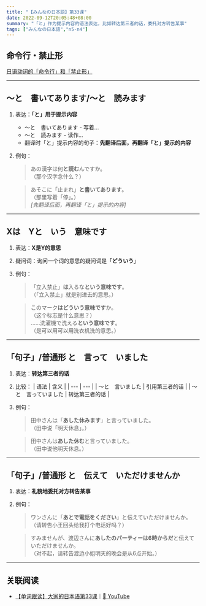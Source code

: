 ```yaml
---
title: "【みんなの日本語】第33课"
date: 2022-09-12T20:05:48+08:00
summary: "「と」作为提示内容的语法表达，比如转达第三者的话，委托对方转告某事"
tags: ["みんなの日本語","n5-n4"]
---
```


## 命令行・禁止形
[日语动词的「命令行」和「禁止形」](/trans-rule/command.md)

---
## 〜と　書いてあります/〜と　読みます
1. 表达：**「と」用于提示内容**
    - 〜と　書いてあります - 写着...
    - 〜と　読みます - 读作...
    - 翻译时「と」提示内容的句子：**先翻译后面，再翻译「と」提示的内容**
2. 例句：
    > あの漢字は何**と読む**んですか。  
     （那个汉字念什么？）

    > あそこに「止まれ」**と書いてあります**。  
     （那里写着「停」。）  
      *[先翻译后面，再翻译「と」提示的内容]*

---
## Xは　Yと　いう　意味です
1. 表达：**X是Y的意思**
2. 疑问词：询问一个词的意思的疑问词是「**どういう**」
3. 例句：
    > 「立入禁止」**は**入るな**という意味です**。  
      （「立入禁止」就是别进去的意思。）

    > このマーク**はどういう意味です**か。  
     （这个标志是什么意思？）  
      ......洗濯機で洗える**という意味です**。  
     （是可以用可以用洗衣机洗的意思。）

---
## 「句子」/普通形 と　言って　いました
1. 表达：**转达第三者的话**
2. 比较：
    | 语法 | 含义 |
    | --- | --- |
    | 〜と　言いました | 引用第三者的话 |
    | 〜と　言っていました | 转达第三者的话 |
3. 例句：
    > 田中さんは「**あした休みます**」と言っていました。  
     （田中说「明天休息」。）

    > 田中さんは**あした休む**と言っていました。  
     （田中说他明天休息。）

---
## 「句子」/普通形 と　伝えて　いただけませんか
1. 表达：**礼貌地委托对方转告某事**
2. 例句：
    > ワンさんに「**あとで電話をください**」と伝えていただけませんか。  
     （请转告小王回头给我打个电话好吗？）

    > すみませんが、渡辺さんに**あしたのパーティーは6時からだ**と伝えていただけませんか。  
     （对不起，请转告渡边小姐明天的晚会是从6点开始。）

---
## 关联阅读
- [【单词跟读】大家的日本语第33课](https://www.bilibili.com/video/BV1G34y1e7RA?p=33)｜[🔗 YouTube](https://youtu.be/DPp7GYeBEBw)